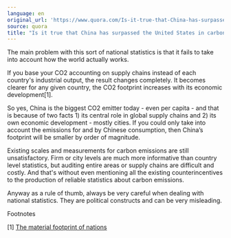 ```yaml
---
language: en
original_url: 'https://www.quora.com/Is-it-true-that-China-has-surpassed-the-United-States-in-carbon-emissions-and-has-more-than-doubled-its-output/answer/Cl%C3%A9ment-Renaud'
source: quora
title: "Is it true that China has surpassed the United States in carbon emissions and has more than doubled its output?"
---
```


The main problem with this sort of national statistics is that it fails to take into account how the world actually works.

If you base your CO2 accounting on supply chains instead of each country's industrial output, the result changes completely. It becomes clearer for any given country, the CO2 footprint increases with its economic development[1].

So yes, China is the biggest CO2 emitter today - even per capita - and that is because of two facts 1) its central role in global supply chains and 2) its own economic development - mostly cities. If you could only take into account the emissions for and by Chinese consumption, then China’s footprint will be smaller by order of magnitude.

Existing scales and measurements for carbon emissions are still unsatisfactory. Firm or city levels are much more informative than country level statistics, but auditing entire areas or supply chains are difficult and costly. And that's without even mentioning all the existing counterincentives to the production of reliable statistics about carbon emissions.

Anyway as a rule of thumb, always be very careful when dealing with national statistics. They are political constructs and can be very misleading.


Footnotes

[1] [The material footprint of nations](https://www.pnas.org/content/112/20/6271)
